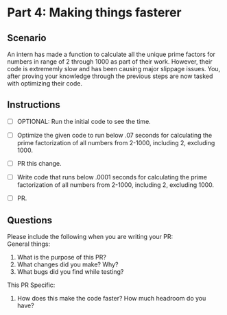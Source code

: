 # Part 4: Making things fasterer

## Scenario
An intern has made a function to calculate all the unique prime factors for numbers in range of 2 through 1000 as part of their work. However, their code is extrememly slow and has been causing major slippage issues. You, after proving your knowledge through the previous steps are now tasked with optimizing their code.

## Instructions
- [ ] OPTIONAL: Run the initial code to see the time.
- [ ] Optimize the given code to run below .07 seconds for calculating the prime factorization of all numbers from 2-1000, including 2, excluding 1000.
- [ ] PR this change. 
- [ ] Write code that runs below .0001 seconds for calculating the prime factorization of all numbers from 2-1000, including 2, excluding 1000.
- [ ] PR.


## Questions

Please include the following when you are writing your PR:   
General things:

1. What is the purpose of this PR?
2. What changes did you make? Why?
3. What bugs did you find while testing?

This PR Specific:
1. How does this make the code faster? How much headroom do you have?
